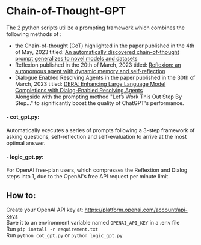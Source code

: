 # Chain-of-Thought-GPT

The 2 python scripts utilize a prompting framework which combines the following methods of :  
- the Chain-of-thought (CoT) highlighted in the paper published in the 4th of May, 2023 titled: [An automatically discovered chain-of-thought prompt generalizes to novel models and datasets](https://arxiv.org/abs/2305.02897)
- Reflexion published in the 20th of March, 2023 titled: [Reflexion: an autonomous agent with dynamic memory and self-reflection](https://arxiv.org/abs/2303.11366)
- Dialogue Enabled Resolving Agents in the paper published in the 30th of March, 2023 titled: [DERA: Enhancing Large Language Model Completions with Dialog-Enabled Resolving Agents](https://arxiv.org/abs/2303.17071)  
Alongside with the prompting method "Let’s Work This Out Step By Step..." to significantly boost the quality of ChatGPT's performance.

#### - cot_gpt.py:
Automatically executes a series of prompts following a 3-step framework of asking questions, self-reflection and self-evaluation to arrive at the most optimal answer.

#### - logic_gpt.py:   
For OpenAI free-plan users, which compresses the Reflextion and Dialog steps into 1, due to the OpenAI's free API request per minute limit.
 

## How to:
Create your OpenAI API key at: https://platform.openai.com/account/api-keys  
Save it to an environment variable named `OPENAI_API_KEY` in a .env file     
Run `pip install -r requirement.txt`  
Run `python cot_gpt.py` or `python logic_gpt.py` 

